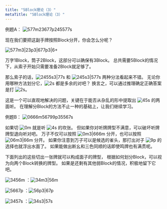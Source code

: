 ```yaml
---
title: "5Block理论（3）"
metaTitle: "5Block理论（3）"
---
```


例题A：
![577m23677p245577s]()

现在我们要把这副手牌按照Block分开，你会怎么分呢？

![577m3|23p3|677p3|6+]()

万字1Block，筒子2Block，这部分可以确保有3Block。
总共需要5Block的情况下，从索子开始只需要准备2Block就足够了。

那么索子的话，![2455s3|77s]() 和 ![245s3|577s]() 两种分法看起来不错。
无论你用哪种方法划分它，![2s]() 都是多余的对吧？
换言之，可以通过推理确定正确答案是打 ![2s]()。

这是一个可以直观地解决的问题，关键在于能否从杂乱的形中提取出 ![45s]() 的两面听。
在理解分Block的方法不止一种的基础上，让我们继续学习。

例题B：
![0666m56799p35567s]()

如果切 ![0m]() 就是听 ![4s]() 的坎张。
但如果你对听牌牌型不满意，可以破坏听牌牌型退向听对吧。
万子不仅可以按照 ![0m3|666m]() 分开，也可以按照 ![06m3|66m]() 分开。
如果你注意到万子可以是候选的雀头，那打出对子 ![9p]() 的选择也就浮出水面了。
如果能做出断幺和三色同顺的话即使鸣牌也有满贯呢。

下面列出的这些切出一张牌就可以构成面子的牌型，
根据如何划分Block，可以视为向两个Block转换的牌型。
如果是还剩有其他弱Block的情况，积极地留下它吧。

![3456m]() ：![34m3|56m]()

![5667p]() ：![56p3|67p]()

![3457s]() ：![34s3|57s]()

